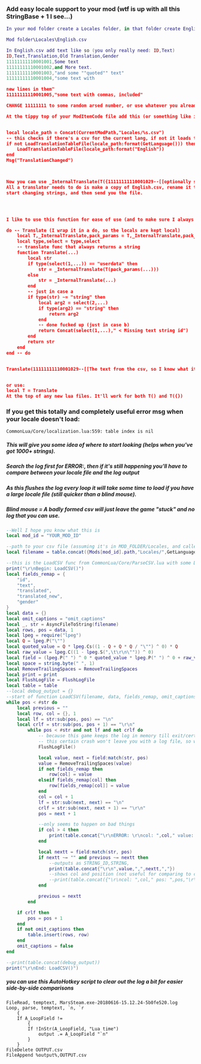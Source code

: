 ### Add easy locale support to your mod (wtf is up with all this StringBase + 1 I see...)
```lua
In your mod folder create a Locales folder, in that folder create English.csv (or whatever you use).

Mod folder\Locales\English.csv

In English.csv add text like so (you only really need: ID,Text)
ID,Text,Translation,Old Translation,Gender
11111111110001001,Some text
11111111110001002,and More text.
11111111110001003,"and some ""quoted"" text"
11111111110001004,"some text with

new lines in them"
11111111110001005,"some text with commas, included"

CHANGE 11111111 to some random arsed number, or use whatever you already use in your mod.

At the tippy top of your ModItemCode file add this (or something like it)


local locale_path = Concat(CurrentModPath,"Locales/%s.csv")
-- this checks if there's a csv for the current lang, if not it loads the English one.
if not LoadTranslationTableFile(locale_path:format(GetLanguage())) then
	LoadTranslationTableFile(locale_path:format("English"))
end
Msg("TranslationChanged")



Now you can use _InternalTranslate(T({11111111110001029--[[optionally showing a string for your %s.--]]})):format("sanity")
All a translator needs to do is make a copy of English.csv, rename it to their lang: OpenExamine(AllLanguages),
start changing strings, and then send you the file.




I like to use this function for ease of use (and to make sure I always get a string back):

do -- Translate (I wrap it in a do, so the locals are kept local)
	local T,_InternalTranslate,pack_params = T,_InternalTranslate,pack_params
	local type,select = type,select
	-- translate func that always returns a string
	function Translate(...)
		local str
		if type(select(1,...)) == "userdata" then
			str = _InternalTranslate(T(pack_params(...)))
		else
			str = _InternalTranslate(...)
		end
		-- just in case a
		if type(str) ~= "string" then
			local arg2 = select(2,...)
			if type(arg2) == "string" then
				return arg2
			end
			-- done fucked up (just in case b)
			return Concat(select(1,...)," < Missing text string id")
		end
		return str
	end
end -- do


Translate(11111111110001029--[[The text from the csv, so I know what it means--]])


or use:
local T = Translate
At the top of any new lua files. It'll work for both T() and T({})
```


### If you get this totally and completely useful error msg when your locale doesn't load:
`CommonLua/Core/localization.lua:559: table index is nil`

##### This will give you *some* idea of where to start looking (helps when you've got 1000+ strings).
##### Search the log first for ERROR:, then if it's still happening you'll have to compare between your locale file and the log output
##### As this flushes the log every loop it will take some time to load if you have a large locale file (still quicker than a blind mouse).

##### Blind mouse = A badly formed csv will just leave the game "stuck" and no log that you can use.

```lua
--Well I hope you know what this is
local mod_id = "YOUR_MOD_ID"

--path to your csv file (assuming it's in MOD_FOLDER/Locales, and called LANG.csv)
local filename = table.concat({Mods[mod_id].path,"Locales/",GetLanguage(),".csv"})

--this is the LoadCSV func from CommonLua/Core/ParseCSV.lua with some DebugPrint added
print("\r\nBegin: LoadCSV()")
local fields_remap = {
	"id",
	"text",
	"translated",
	"translated_new",
	"gender"
}
local data = {}
local omit_captions = "omit_captions"
local _, str = AsyncFileToString(filename)
local rows, pos = data, 1
local lpeg = require("lpeg")
local Q = lpeg.P("\"")
local quoted_value = Q * lpeg.Cs((1 - Q + Q * Q / "\"") ^ 0) * Q
local raw_value = lpeg.C((1 - lpeg.S(",\t\r\n\"")) ^ 0)
local field = (lpeg.P(" ") ^ 0 * quoted_value * lpeg.P(" ") ^ 0 + raw_value) * lpeg.Cp()
local space = string.byte(" ", 1)
local RemoveTrailingSpaces = RemoveTrailingSpaces
local print = print
local FlushLogFile = FlushLogFile
local table = table
--local debug_output = {}
--start of function LoadCSV(filename, data, fields_remap, omit_captions)
while pos < #str do
	local previous = ""
	local row, col = {}, 1
	local lf = str:sub(pos, pos) == "\n"
	local crlf = str:sub(pos, pos + 1) == "\r\n"
		while pos < #str and not lf and not crlf do
			-- because this game keeps the log in memory till exit/certain crashes.
			-- this certain crash won't leave you with a log file, so we flush.
			FlushLogFile()

			local value, next = field:match(str, pos)
			value = RemoveTrailingSpaces(value)
			if not fields_remap then
				row[col] = value
			elseif fields_remap[col] then
				row[fields_remap[col]] = value
			end
			col = col + 1
			lf = str:sub(next, next) == "\n"
			crlf = str:sub(next, next + 1) == "\r\n"
			pos = next + 1

			--only seems to happen on bad things
			if col > 4 then
				print(table.concat{"\r\nERROR: \r\ncol: ",col," value: ",value," pos: ",pos})
			end

			local nextt = field:match(str, pos)
			if nextt ~= "" and previous ~= nextt then
				--outputs as STRING_ID,STRING,
				print(table.concat{"\r\n",value,",",nextt,","})
				--shows col and position (not useful for comparing to csv file)
				--print(table.concat({"\r\ncol: ",col," pos: ",pos,"\r\n",value,",",nextt,","}))
			end

			previous = nextt
		end

	if crlf then
		pos = pos + 1
	end
	if not omit_captions then
		table.insert(rows, row)
	end
	omit_captions = false
end

--print(table.concat(debug_output))
print("\r\nEnd: LoadCSV()")
```

##### you can use this AutoHotkey script to clear out the log a bit for easier side-by-side comparisons

```ahk
FileRead, temptext, MarsSteam.exe-20180616-15.12.24-5b0fe520.log
Loop, parse, temptext, `n, `r
	{
	If A_LoopField !=
		{
		If !InStr(A_LoopField, "Lua time")
			output .= A_LoopField "`n"
		}
	}
FileDelete OUTPUT.csv
FileAppend %output%,OUTPUT.csv
```